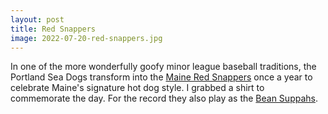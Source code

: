 ```yaml
---
layout: post
title: Red Snappers
image: 2022-07-20-red-snappers.jpg
---
```


In one of the more wonderfully goofy minor league baseball traditions, the Portland Sea Dogs 
transform into the [Maine Red Snappers](https://www.milb.com/portland/team/maine-red-snappers) once a year to 
celebrate Maine's signature hot dog style. I grabbed a shirt to commemorate the day. For the record they also play 
as the [Bean Suppahs](https://www.milb.com/portland/team/maine-bean-suppahs).
